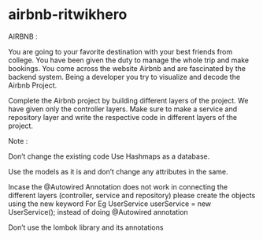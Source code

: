 # airbnb-ritwikhero
AIRBNB :

You are going to your favorite destination with your best friends from college. You have been given the duty to manage the whole trip and make bookings. You come across the website Airbnb and are fascinated by the backend system. Being a developer you try to visualize and decode the Airbnb Project.

Complete the Airbnb project by building different layers of the project. We have given only the controller layers. Make sure to make a service and repository layer and write the respective code in different layers of the project.

Note :

Don’t change the existing code
Use Hashmaps as a database.

Use the models as it is and don’t change any attributes in the same.

Incase the @Autowired Annotation does not work in connecting the different layers (controller, service and repository) please create the objects using the new keyword For Eg UserService userService = new UserService(); instead of doing @Autowired annotation

Don’t use the lombok library and its annotations
